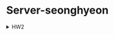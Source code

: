 # Server-seonghyeon
<details>
<summary>HW2</summary>
  
## HW2
### [CREATE]
<img width="245" alt="add1" src="https://github.com/2nd-PARD-SERVER-PART/Server-seonghyeon/assets/141024382/34d14093-342f-4506-83ff-0ddfee861a7a">
<img width="259" alt="add2" src="https://github.com/2nd-PARD-SERVER-PART/Server-seonghyeon/assets/141024382/6a4e91a0-584f-4a12-84ad-5867caae01a5">
<img width="258" alt="add3" src="https://github.com/2nd-PARD-SERVER-PART/Server-seonghyeon/assets/141024382/cb1949ba-e258-4b51-8fd0-fb4e03cc7652">

### [FINDONE]
<img width="286" alt="findOne1" src="https://github.com/2nd-PARD-SERVER-PART/Server-seonghyeon/assets/141024382/578a15df-640b-4d40-92f4-2035add80fb7">
<img width="301" alt="findOne2" src="https://github.com/2nd-PARD-SERVER-PART/Server-seonghyeon/assets/141024382/c96ba3a7-1e5a-4936-a025-c00bcbddb1ac">
<img width="294" alt="findOne3" src="https://github.com/2nd-PARD-SERVER-PART/Server-seonghyeon/assets/141024382/d3243a58-2c6d-4226-8784-567302d4a850">

### [FINDALL]
<img width="290" alt="findAll" src="https://github.com/2nd-PARD-SERVER-PART/Server-seonghyeon/assets/141024382/bf672faa-ea51-495d-82ae-95ee46582ab8">

### [UPDATE]
<img width="287" alt="update1" src="https://github.com/2nd-PARD-SERVER-PART/Server-seonghyeon/assets/141024382/8cb1f804-ed7c-4971-b164-eb904f328525">
<img width="293" alt="update2" src="https://github.com/2nd-PARD-SERVER-PART/Server-seonghyeon/assets/141024382/34273830-909d-4656-8577-4260f14d84e0">

### [DELETE]
<img width="277" alt="delete1" src="https://github.com/2nd-PARD-SERVER-PART/Server-seonghyeon/assets/141024382/6eaa9bec-9463-48d5-8458-5f8eb9c93f43">
<img width="278" alt="delete2" src="https://github.com/2nd-PARD-SERVER-PART/Server-seonghyeon/assets/141024382/37cb3156-1665-419c-b824-d5221a138e0c">
</details>
